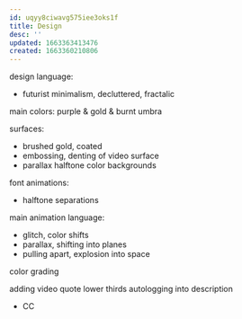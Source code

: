```yaml
---
id: uqyy8ciwavg575iee3oks1f
title: Design
desc: ''
updated: 1663363413476
created: 1663360210806
---
```


design language:
- futurist minimalism, decluttered, fractalic

main colors:
purple & gold & burnt umbra

surfaces:
- brushed gold, coated
- embossing, denting of video surface
- parallax halftone color backgrounds

font animations:
- halftone separations

main animation language:
- glitch, color shifts
- parallax, shifting into planes
- pulling apart, explosion into space

color grading

adding video quote lower thirds
autologging into description
- CC

